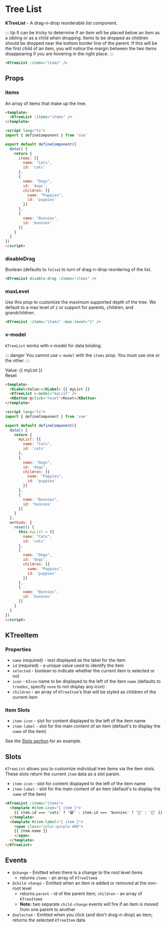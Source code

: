 # Tree List

**KTreeList** - A drag-n-drop reorderable list component.

::: tip
It can be tricky to determine if an item will be placed below an item as a sibling or as a child when dropping. Items to be dropped as children should be dropped near the bottom border line of the parent. If this will be the first child of an item, you will notice the margin between the two items disappearing if you are hovering in the right place.
:::

<KTreeList :items="defaultItems" />

```html
<KTreeList :items="items" />
```

## Props

### items

An array of items that make up the tree.

<KTreeList :items="defaultItems2" />

```html
<template>
  <KTreeList :items="items" />
</template>

<script lang="ts">
import { defineComponent } from 'vue'

export default defineComponent({
  data() {
    return {
      items: [{
        name: "Cats",
        id: 'cats'
      },
      {
        name: "Dogs",
        id: 'dogs',
        children: [{
          name: "Puppies",
          id: 'puppies'
        }]
      },
      {
        name: "Bunnies",
        id: 'bunnies'
      }]
    }
  }
})
</script>
```

### disableDrag

Boolean (defaults to `false`) to turn of drag-n-drop reordering of the list.

<KTreeList disable-drag :items="disableItems" />

```html
<KTreeList disable-drag :items="items" />
```

### maxLevel

Use this prop to customize the maximum supported depth of the tree. We default to a max level of `2` or support for parents, children, and grandchildren.

<KTreeList :items="maxLevelItems" :max-level="1" />

```html
<KTreeList :items="items" :max-level="1" />
```

### v-model

`KTreeList` works with v-model for data binding.

::: danger
You cannot use `v-model` with the `items` prop. You must use one or the other.
:::

<div>
  <KLabel>Value:</KLabel> {{ myList }}
  <KTreeList v-model="myList" />
  <br>
  <KButton @click="reset">Reset</KButton>
</div>

```html
<template>
  <KLabel>Value:</KLabel> {{ myList }}
  <KTreeList v-model="myList" />
  <KButton @click="reset">Reset</KButton>
</template>

<script lang="ts">
import { defineComponent } from 'vue'

export default defineComponent({
  data() {
    return {
      myList: [{
        name: "Cats",
        id: 'cats'
      },
      {
        name: "Dogs",
        id: 'dogs',
        children: [{
          name: "Puppies",
          id: 'puppies'
        }]
      },
      {
        name: "Bunnies",
        id: 'bunnies'
      }]
    }
  },
  methods: {
    reset() {
      this.myList = [{
        name: "Cats",
        id: 'cats'
      },
      {
        name: "Dogs",
        id: 'dogs',
        children: [{
          name: "Puppies",
          id: 'puppies'
        }]
      },
      {
        name: "Bunnies",
        id: 'bunnies'
      }]
    }
  }
})
</script>
```

## KTreeItem

### Properties

- `name` (required) - text displayed as the label for the item
- `id` (required) - a unique value used to identify the item
- `selected` - boolean to indicate whether the current item is selected or not
- `icon` - `KIcon` name to be displayed to the left of the item `name` (defaults to `treeDoc`, specify `none` to not display any icon)
- `children` - an array of `KTreeItem`'s that will be styled as children of the current item

### Item Slots

- `item-icon` - slot for content displayed to the left of the item name
- `item-label` - slot for the main content of an item (default's to display the `name` of the item)

See the [Slots section](#Slots) for an example.

## Slots

`KTreeList` allows you to customize individual tree items via the item slots. These slots return the current `item` data as a slot param.

- `item-icon` - slot for content displayed to the left of the item name
- `item-label` - slot for the main content of an item (default's to display the `name` of the item)

<KTreeList :items="slotItems">
  <template #item-icon="{ item }">
    {{ item.id === 'cats' ? '😸' : item.id === 'bunnies' ? '🐰' : '🐶' }}
  </template>
  <template #item-label="{ item }">
    <span class="color-purple-400">
    {{ item.name }}
    </span>
  </template>
</KTreeList>

```html
<KTreeList :items="items">
  <template #item-icon="{ item }">
    {{ item.id === 'cats' ? '😸' : item.id === 'bunnies' ? '🐰' : '🐶' }}
  </template>
  <template #item-label="{ item }">
    <span class="color-purple-400">
    {{ item.name }}
    </span>
  </template>
</KTreeList>
```

## Events

- `@change` - Emitted when there is a change to the root level items
  - returns `items` - an array of `KTreeItem`s
- `@child-change` - Emitted when an item is added or removed at the non-root level
  - returns `parent` - id of the parent item; `children` - an array of `KTreeItem`s
  - **Note:** two separate `child-change` events will fire if an item is moved from one parent to another
- `@selected` - Emitted when you click (and don't drag-n-drop) an item; returns the selected `KTreeItem` data

<script lang="ts">
import { defineComponent } from 'vue'

export default defineComponent({
  data() {
    return {
      // each example must have it's own list because cloning
      // breaks drag-n-drop functionality
      myList: [{
        name: "Cats",
        id: 'cats'
      },
      {
        name: "Dogs",
        id: 'dogs',
        children: [{
          name: "Puppies",
          id: 'puppies'
        }]
      },
      {
        name: "Bunnies",
        id: 'bunnies'
      }],
      defaultItems: [{
        name: "Cats",
        id: 'cats'
      },
      {
        name: "Dogs",
        id: 'dogs',
        children: [{
          name: "Puppies",
          id: 'puppies'
        }]
      },
      {
        name: "Bunnies",
        id: 'bunnies'
      }],
      defaultItems2: [{
        name: "Cats",
        id: 'cats'
      },
      {
        name: "Dogs",
        id: 'dogs',
        children: [{
          name: "Puppies",
          id: 'puppies'
        }]
      },
      {
        name: "Bunnies",
        id: 'bunnies'
      }],
      disableItems: [{
        name: "Cats",
        id: 'cats'
      },
      {
        name: "Dogs",
        id: 'dogs',
        children: [{
          name: "Puppies",
          id: 'puppies'
        }]
      },
      {
        name: "Bunnies",
        id: 'bunnies'
      }],
      maxLevelItems: [{
        name: "Cats",
        id: 'cats'
      },
      {
        name: "Dogs",
        id: 'dogs',
        children: [{
          name: "Puppies",
          id: 'puppies'
        }]
      },
      {
        name: "Bunnies",
        id: 'bunnies'
      }],
      slotItems: [{
        name: "Cats",
        id: 'cats'
      },
      {
        name: "Dogs",
        id: 'dogs',
        children: [{
          name: "Puppies",
          id: 'puppies'
        }]
      },
      {
        name: "Bunnies",
        id: 'bunnies'
      }]
    }
  },
  methods: {
    reset () {
      this.myList = [{
        name: "Cats",
        id: 'cats'
      },
      {
        name: "Dogs",
        id: 'dogs',
        children: [{
          name: "Puppies",
          id: 'puppies'
        }]
      },
      {
        name: "Bunnies",
        id: 'bunnies'
      }]
    }
  }
})
</script>
